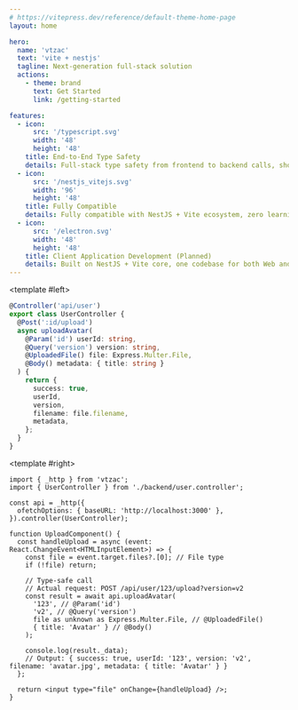 ```yaml
---
# https://vitepress.dev/reference/default-theme-home-page
layout: home

hero:
  name: 'vtzac'
  text: 'vite + nestjs'
  tagline: Next-generation full-stack solution
  actions:
    - theme: brand
      text: Get Started
      link: /getting-started

features:
  - icon:
      src: '/typescript.svg'
      width: '48'
      height: '48'
    title: End-to-End Type Safety
    details: Full-stack type safety from frontend to backend calls, shortest call chain, fastest IDE feedback, AI-friendly, minimalist TypeScript full-stack solution, compile-time error detection, next-generation full-stack development experience
  - icon:
      src: '/nestjs_vitejs.svg'
      width: '96'
      height: '48'
    title: Fully Compatible
    details: Fully compatible with NestJS + Vite ecosystem, zero learning cost, file upload, websocket - everything you need is adapted and compatible by default
  - icon:
      src: '/electron.svg'
      width: '48'
      height: '48'
    title: Client Application Development (Planned)
    details: Built on NestJS + Vite core, one codebase for both Web and Electron clients; run NestJS in Electron with almost zero cost, no additional adaptation needed, efficiency improved by at least 100%
---
```


<ExampleCard desc="NestJS backend and frontend call example with end-to-end type safety." twoCol>
  <template #title>
    <span>End-to-End Example</span>
  </template>

<template #left>

```typescript
@Controller('api/user')
export class UserController {
  @Post(':id/upload')
  async uploadAvatar(
    @Param('id') userId: string,
    @Query('version') version: string,
    @UploadedFile() file: Express.Multer.File,
    @Body() metadata: { title: string }
  ) {
    return {
      success: true,
      userId,
      version,
      filename: file.filename,
      metadata,
    };
  }
}
```

  </template>

<template #right>

```tsx
import { _http } from 'vtzac';
import { UserController } from './backend/user.controller';

const api = _http({
  ofetchOptions: { baseURL: 'http://localhost:3000' },
}).controller(UserController);

function UploadComponent() {
  const handleUpload = async (event: React.ChangeEvent<HTMLInputElement>) => {
    const file = event.target.files?.[0]; // File type
    if (!file) return;

    // Type-safe call
    // Actual request: POST /api/user/123/upload?version=v2
    const result = await api.uploadAvatar(
      '123', // @Param('id')
      'v2', // @Query('version')
      file as unknown as Express.Multer.File, // @UploadedFile()
      { title: 'Avatar' } // @Body()
    );

    console.log(result._data);
    // Output: { success: true, userId: '123', version: 'v2', filename: 'avatar.jpg', metadata: { title: 'Avatar' } }
  };

  return <input type="file" onChange={handleUpload} />;
}
```

  </template>
</ExampleCard>
